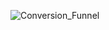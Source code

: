 



![Conversion_Funnel](https://github.com/user-attachments/assets/244c8946-d89c-43e3-9557-ab31bdd826bf)

